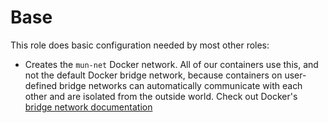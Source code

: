 # Base

This role does basic configuration needed by most other roles:

* Creates the `mun-net` Docker network. All of our containers use this, and not the default Docker bridge network,
  because containers on user-defined bridge networks can automatically communicate with each other and are
  isolated from the outside world. Check out Docker's
  [bridge network documentation](https://docs.docker.com/network/bridge/)